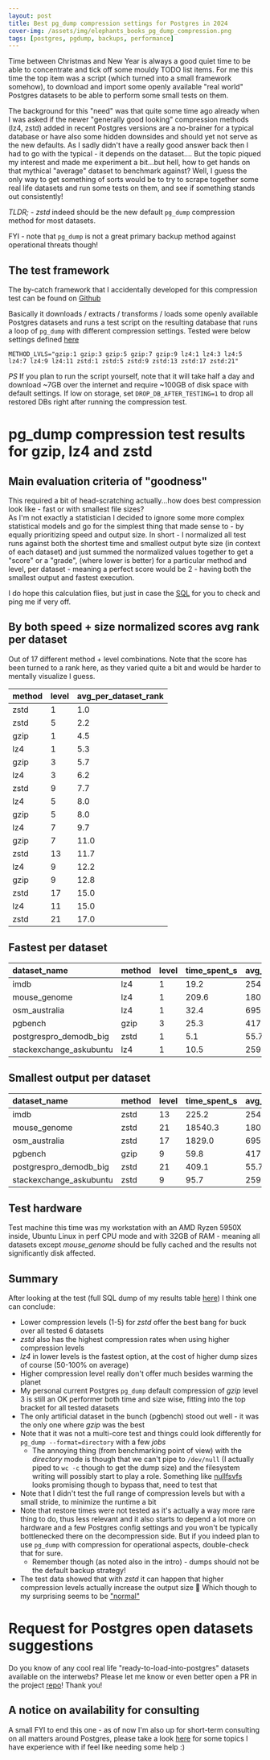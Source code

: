 ```yaml
---
layout: post
title: Best pg_dump compression settings for Postgres in 2024
cover-img: /assets/img/elephants_books_pg_dump_compression.png
tags: [postgres, pgdump, backups, performance]
---
```


Time between Christmas and New Year is always a good quiet time to be able to concentrate and tick off some mouldy TODO list items.
For me this time the top item was a script (which turned into a small framework somehow), to download and import some openly
available "real world" Postgres datasets to be able to perform some small tests on them.

The background for this "need" was that quite some time ago already when I was asked if the newer "generally good looking" compression
methods (lz4, zstd) added in recent Postgres versions are a no-brainer for a typical database or have also some hidden downsides and
should yet not serve as the new defaults. As I sadly didn't have a really good answer back then I had to go with the typical - it depends on the dataset....
But the topic piqued my interest and made me experiment a bit...but hell, how to get hands on that mythical "average" dataset
to benchmark against? Well, I guess the only way to get something of sorts would be to try to scrape together some real life
datasets and run some tests on them, and see if something stands out consistently!

*TLDR;* - *zstd* indeed should be the new default `pg_dump` compression method for most datasets.

FYI - note that `pg_dump` is not a great primary backup method against operational threats though!

## The test framework

The by-catch framework that I accidentally developed for this compression test can be found on [Github](https://github.com/kmoppel/pg-open-datasets)

Basically it downloads / extracts / transforms / loads some openly available Postgres datasets and runs a test script on
the resulting database that runs a loop of `pg_dump` with different compression settings. Tested were below settings
defined [here](https://github.com/kmoppel/pg-open-datasets/blob/main/tests/pg_dump_compression.sh#L9)

```
METHOD_LVLS="gzip:1 gzip:3 gzip:5 gzip:7 gzip:9 lz4:1 lz4:3 lz4:5 lz4:7 lz4:9 lz4:11 zstd:1 zstd:5 zstd:9 zstd:13 zstd:17 zstd:21"
```

*PS* If you plan to run the script yourself, note that it will take half a day and download ~7GB over the internet
and require ~100GB of disk space with default settings. If low on storage, set `DROP_DB_AFTER_TESTING=1` to drop all restored
DBs right after running the compression test.
	
# pg_dump compression test results for gzip, lz4 and zstd  

## Main evaluation criteria of "goodness"

This required a bit of head-scratching actually...how does best compression look like - fast or with smallest file sizes?   
As I'm not exactly a statistician I decided to ignore some more complex statistical models and go for the simplest thing that made
sense to - by equally prioritizing speed and output size. In short - I normalized all test runs against both the shortest time
and smallest output byte size (in context of each dataset) and just summed the normalized values together to get a "score" or a "grade",
(where lower is better) for a particular method and level, per dataset - meaning a perfect score would be 2 - having both the smallest
output and fastest execution.

I do hope this calculation flies, but just in case the [SQL](https://gist.github.com/kmoppel/3fe12db152fd38a0a98bd7de35bf7feb#file-pg_dump_compression_method_level_score-sql)
for you to check and ping me if very off.   

## By both speed + size normalized scores avg rank per dataset

Out of 17 different method + level combinations. Note that the score has been turned to a rank here, as they varied
quite a bit and would be harder to mentally visualize I guess. 

| method | level | avg_per_dataset_rank |
|:-------|:------|:---------------------|
| zstd   | 1     | 1.0                  |
| zstd   | 5     | 2.2                  |
| gzip   | 1     | 4.5                  |
| lz4    | 1     | 5.3                  |
| gzip   | 3     | 5.7                  |
| lz4    | 3     | 6.2                  |
| zstd   | 9     | 7.7                  |
| lz4    | 5     | 8.0                  |
| gzip   | 5     | 8.0                  |
| lz4    | 7     | 9.7                  |
| gzip   | 7     | 11.0                 |
| zstd   | 13    | 11.7                 |
| lz4    | 9     | 12.2                 |
| gzip   | 9     | 12.8                 |
| zstd   | 17    | 15.0                 |
| lz4    | 11    | 15.0                 |
| zstd   | 21    | 17.0                 |


## Fastest per dataset 

| dataset_name            | method | level | time_spent_s | avg_time_spent_s | dump_size | avg_dump_size |
|:------------------------|:-------|:------|:-------------|:-----------------|:----------|-----------------|
| imdb                    | lz4    | 1     | 19.2         | 254.1            | 2004 MB   | 1315 MB         |
| mouse_genome            | lz4    | 1     | 209.6        | 1807.9           | 6644 MB   | 4211 MB         |
| osm_australia           | lz4    | 1     | 32.4         | 695.7            | 5434 MB   | 3655 MB         |
| pgbench                 | gzip   | 3     | 25.3         | 417.8            | 277 MB    | 278 MB          |
| postgrespro_demodb_big  | zstd   | 1     | 5.1          | 55.7             | 239 MB    | 256 MB          |
| stackexchange_askubuntu | lz4    | 1     | 10.5         | 259.5            | 1988 MB   | 1317 MB         |

## Smallest output per dataset

| dataset_name            | method | level | time_spent_s | avg_time_spent_s | dump_size | avg_dump_size |
|:------------------------|:-------|:------|:-------------|------------------|:----------|:--------------|
| imdb                    | zstd   | 13    | 225.2        | 254.1            | 1035 MB   | 1315 MB       |
| mouse_genome            | zstd   | 21    | 18540.3      | 1807.9           | 2261 MB   | 4211 MB       |
| osm_australia           | zstd   | 17    | 1829.0       | 695.7            | 2356 MB   | 3655 MB       |
| pgbench                 | gzip   | 9     | 59.8         | 417.8            | 263 MB    | 278 MB        |
| postgrespro_demodb_big  | zstd   | 21    | 409.1        | 55.7             | 169 MB    | 256 MB        |
| stackexchange_askubuntu | zstd   | 9     | 95.7         | 259.5            | 1008 MB   | 1317 MB       |

## Test hardware

Test machine this time was my workstation with an AMD Ryzen 5950X inside, Ubuntu Linux in perf CPU mode and with 32GB
of RAM - meaning all datasets except *mouse_genome* should be fully cached and the results not significantly disk affected.    

## Summary

After looking at the test (full SQL dump of my results table [here](https://gist.github.com/kmoppel/3fe12db152fd38a0a98bd7de35bf7feb#file-full_pg_dump_compression_test_results-sql)) I think one can conclude:

* Lower compression levels (1-5) for *zstd* offer the best bang for buck over all tested 6 datasets
* *zstd* also has the highest compression rates when using higher compression levels
* *lz4* in lower levels is the fastest option, at the cost of higher dump sizes of course (50-100% on average)
* Higher compression level really don't offer much besides warming the planet
* My personal current Postgres `pg_dump` default compression of *gzip* level 3 is still an OK performer both time and size wise,
  fitting into the top bracket for all tested datasets
* The only artificial dataset in the bunch (pgbench) stood out well - it was the only one where *gzip* was the best
* Note that it was not a multi-core test and things could look differently for `pg_dump --format=directory` with a few *jobs*
  - The annoying thing (from benchmarking point of view) with the *directory* mode is though that we can't pipe to `/dev/null` (I actually piped to `wc -c` though to get the dump size)
    and the filesystem writing will possibly start to play a role. Something like [nullfsvfs](https://github.com/abbbi/nullfsvfs)
    looks promising though to bypass that, need to test that
* Note that I didn't test the full range of compression levels but with a small stride, to minimize the runtime a bit
* Note that restore times were not tested as it's actually a way more rare thing to do, thus less relevant and it also starts to
  depend a lot more on hardware and a few Postgres config settings and you won't be typically bottlenecked there on the decompression
  side. But if you indeed plan to use `pg_dump` with compression for operational aspects, double-check that for sure.
  - Remember though (as noted also in the intro) - dumps should not be the default backup strategy!
* The test data showed that with *zstd* it can happen that higher compression levels actually increase the output size 🤯
  Which though to my surprising seems to be ["normal"](https://github.com/facebook/zstd/issues/3793)

# Request for Postgres open datasets suggestions 

Do you know of any cool real life "ready-to-load-into-postgres" datasets available on the interwebs? Please let me know or 
even better open a PR in the project [repo](https://github.com/kmoppel/pg-open-datasets)! Thank you!

## A notice on availability for consulting 

A small FYI to end this one - as of now I'm also up for short-term consulting on all matters around Postgres, please take
a look [here](https://kmoppel.github.io/aboutme/) for some topics I have experience with if feel like needing some help :)
